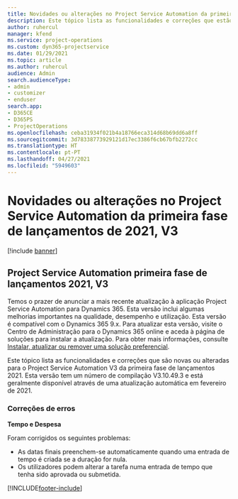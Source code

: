 ```yaml
---
title: Novidades ou alterações no Project Service Automation da primeira fase de lançamentos de 2021, V3
description: Este tópico lista as funcionalidades e correções que estão disponíveis no Project Service Automation da primeira fase de lançamentos 2021, V3.
author: ruhercul
manager: kfend
ms.service: project-operations
ms.custom: dyn365-projectservice
ms.date: 01/29/2021
ms.topic: article
ms.author: ruhercul
audience: Admin
search.audienceType:
- admin
- customizer
- enduser
search.app:
- D365CE
- D365PS
- ProjectOperations
ms.openlocfilehash: ceba31934f021b4a18766eca314d68b69dd6a8ff
ms.sourcegitcommit: 3d78338773929121d17ec3386f6cb67bfb2272cc
ms.translationtype: HT
ms.contentlocale: pt-PT
ms.lasthandoff: 04/27/2021
ms.locfileid: "5949603"
---
```

# <a name="whats-new-or-changed-in-project-service-automation-early-access-wave-1-2021-v3"></a>Novidades ou alterações no Project Service Automation da primeira fase de lançamentos de 2021, V3

[!include [banner](../includes/psa-now-project-operations.md)]

## <a name="project-service-automation-early-access-wave-1-2021-v3"></a>Project Service Automation primeira fase de lançamentos 2021, V3

Temos o prazer de anunciar a mais recente atualização à aplicação Project Service Automation para Dynamics 365. Esta versão inclui algumas melhorias importantes na qualidade, desempenho e utilização. Esta versão é compatível com o Dynamics 365 9.x. Para atualizar esta versão, visite o Centro de Administração para o Dynamics 365 online e aceda à página de soluções para instalar a atualização. Para obter mais informações, consulte [Instalar, atualizar ou remover uma solução preferencial](/power-platform/admin/install-remove-preferred-solution).

Este tópico lista as funcionalidades e correções que são novas ou alteradas para o Project Service Automation V3 da primeira fase de lançamentos 2021. Esta versão tem um número de compilação V3.10.49.3 e está geralmente disponível através de uma atualização automática em fevereiro de 2021.


### <a name="bug-fixes"></a>Correções de erros

**Tempo e Despesa**

Foram corrigidos os seguintes problemas:

- As datas finais preenchem-se automaticamente quando uma entrada de tempo é criada se a duração for nula.
- Os utilizadores podem alterar a tarefa numa entrada de tempo que tenha sido aprovada ou submetida.


[!INCLUDE[footer-include](../includes/footer-banner.md)]